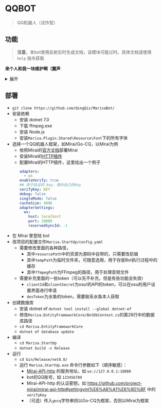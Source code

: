 # QQBOT

> QQ机器人（试作型）

## 功能

> **注意**，本bot使用反射实时生成文档，该模块可能过时。具体文档请使用 `help` 指令获取

**来个人和我一块维护啊（震声**

<details>
<summary> 展开 </summary>

### 舞萌 DX

命令前缀为 `舞萌`/`maimai`/`mai`

| 功能   | 子命令                       | 参数                        | 功能                                              |
|:-----|:--------------------------|:--------------------------|-------------------------------------------------|
| 查分   | `查分`/`b40`                | [名字] / @某人                |                                                 |
|      | `b50`                     | [名字] / @某人                | 查 best 50                                       |
| 查歌   | `search`/`song`/`搜索`      | 名字/id/`id`+id             |                                                 | 
| list | `list/ls` `base`/`定数`/`b` | 定数1[-定数2]                 | 定数随歌, 列出区间 `[定数1,定数2]` 的歌 <br/>（定数2可忽略，默认等于定数1） |
|      | `list/ls` `bpm`           | bpm1[-bpm2]               | 与 base 参数类似，只不过是筛选 bpm                          |
|      | `list/ls` `level/lv/等级`   | 乐曲等级                      | 选择等于 `乐曲等级` 的歌                                  |
|      | `list/ls` `charter`/`c`   | 谱师                        | 选择该谱师的歌                                         |
|      | `list/ls` `artist`/`a`    | 曲师                        | 选择该曲师的歌                                         |
| 猜曲   | `猜曲`/`猜歌`                 |                           | 开启猜曲模式，可以发送 `答案` 或 `结束猜曲` 来关闭会话                 |
|      | `猜曲`/`猜歌`                 | `c:`正则表达式                 | 开启猜曲模式，并使用传入的正则表达式过滤歌曲类别                        |
|      | `猜曲`/`猜歌`                 | `v2`                      | 开启猜曲模式，不过是听歌而不是猜封面                              |
|      | `猜曲`/`猜歌`                 | `排名`                      | 查看猜曲排名                                          |
| 推荐歌曲 | `什么`/`打什么`/`打什么歌`         | `推分`/`加分`/`上分`/`恰分`/任意字符串 | 推荐恰分歌曲/随机给出一个歌                                  |
| 别名   | `alias get`               | 乐曲 (别) 名                  | 获取歌曲的所有别名                                       |
|      | `alias set`               | 乐曲**原名**`:=`新的别名          | 添加别名                                            |
| 统计   | `summary` `lv`/`level`    | 乐曲等级                      | 给出乐曲等级的统计                                       |
|      | `summary` `base`/`b`      | 定数1`-`定数2                 | 给出乐曲定数的统计                                       |
|      | `summary` `version`/`ver` | 版本                        | 给出乐曲版本的统计                                       |
|      | `summary` `genre`/`type`  | 类别                        | 给出乐曲类别的统计                                       |
| 容错率  | `tolerate` / `容错率`        | 歌名                        | 给出指定达成率的容错，bot会询问难度和预期达成率，跟着提示走就行               |

**注**: 
- 该功能的所有命令均大小写**不**敏感
- 猜曲功能仅群中使用

---

### osu!

命令前缀为 `osu`

> 兼容猫猫的指令，就懒得写了

| 功能      | 子命令                 | 参数    | 功能      |
|:--------|:--------------------|:------|---------|
| 绑定      | bind                | 游戏名字  | 字面义     |
| 信息      | info                |       | 给出账户的信息 |
| 设置查分模式  | setmode / set mode  | 游戏模式  | 字面义     |

**注**:
- 该功能的所有命令均大小写**不**敏感
- 这个插件还未开发完成

### Arcaea


命令前缀为 `arcaea`/`arc`/`阿卡伊`

| 功能  | 子命令                  | 参数                | 功能                              |
|:----|:---------------------|:------------------|---------------------------------|
| 查歌  | `search`/`song`/`搜索` | 名字                |                                 | 
| 猜曲  | `猜曲`/`猜歌`            |                   | 开启猜曲模式，可以发送 `答案` 或 `结束猜曲` 来关闭会话 |
|     | `猜曲`/`猜歌`            | `v2`              | 开启猜曲模式，但是听歌猜曲                   |
|     | `猜曲`/`猜歌`            | `排名`              | 查看猜曲排名                          |
| 别名  | `alias get`          | 乐曲 (别) 名          | 获取歌曲的所有别名                       |
|     | `alias set`          | 乐曲**原名**`:=`新的别名  | 添加别名                            |

**注**: 
- 该功能的所有命令均大小写**不**敏感，~~不提供查分功能，SB616谁爱伺候谁伺候~~
- 猜曲功能仅群中使用

---

### Ping

> 测试 bot 是否存活

  触发：`:ping`

**注**: 该功能的所有命令均大小写**敏感**

---

### 吃啥

> 这是一个用来解决「中午吃什么」这一被人类公认排在人生 N 大难题前列的问题的功能

触发条件：`吃什么` 或 `吃啥` 字符串

---

### Select

> 解决选择困难症的功能

触发条件：`请问(A)还是(B)还是(C)`

从 `A` `B` `C` 随机选一个，支持多个还是并列

---

### Peek

> 偷窥作者屏幕（？

触发：`:peek`

作者可以使用 `:peek0/1` 禁止/允许偷窥

---

### 五兆亿

> 生成 `五兆亿` 图片

触发：`生成`top`/`bottom

---

### 今日运势

> 字面义

触发：`今日运势`/`jrys`

---

### 随机图片

> 从作者的图库中随机抽取一张图片（应该是有一点色图的）

触发1：`抽图`/`ct`
触发2：`看看`/`kk`+图库名

**注**: 不加图库名则给出所有图库

---

### 帮助

> 获取 bot 的使用文档

命令前缀为 `帮助`/`help`

---

### 复读

> bot 会自动复读或打断复读

触发：复读

---

### 指令

前缀为 `:cmd`

| 功能     | 子命令      | 参数  | 功能                  |
|:-------|:---------|:----|---------------------|
| 重启bot  | `reboot` |     | 重启bot以重新加载某些资源      |
| SHELL  | `shell`  |     | 启动一个 cmd 的交互式 SHELL |

---

### 黑名单

前缀为 `:ban`

| 功能        | 子命令          | 参数         | 功能     |
|:----------|:-------------|:-----------|--------|
| ban某人     |              | qq/@某人     | ban掉某人 |
| 列出被ban的人  | `list`/`ls`  |            | 字面义    |

</details>

## 部署

- `git clone https://github.com/QingQiz/MarisaBot/`
- 安装依赖
    - 安装 dotnet 7.0
    - 下载 ffmpeg.exe
    - 安装 Node.js
    - 安装`Marisa.Plugin.Shared\Resource\Font`下的所有字体
- 选择一个QQ机器人框架，如Mirai/Go-CQ，以Mirai为例
    - 依照Mirai的[官方文档](https://github.com/mamoe/mirai/blob/dev/docs/ConsoleTerminal.md)部署Mirai
    - 安装Mirai的[HTTP插件](https://github.com/project-mirai/mirai-api-http)
    - 配置Mirai的HTTP插件，这里给出一个例子
      ```yaml
      adapters:
        - ws
      enableVerify: true
      ## 用于验证的 key，填你自己的Key
      verifyKey: KEY
      debug: false
      singleMode: false
      cacheSize: 4096
      adapterSettings:
        ws:
          host: localhost
          port: 18080
          reservedSyncId: -1
      ```
- 在 Mirai 里登陆 bot
- 改项目的配置文件`Marisa.StartUp/config.yaml`
    - 需要修改里面的各种路径，
        - 其中`resourcePath`中的资源为源码中自带的，只需要改前缀
        - 其中`tempPath`为临时文件夹，可随意选用，用于存放Bot执行过程中的缓存
        - 其中`ffmpegPath`为FFmpeg的路径，用于处理音频文件
    - 需要补充里面的一些token（可以先不补充，但是有些功能会失效）
        - `clientId`和`clientSecret`为osu!的API的token，可以在osu的用户设置界面进行申请
        - `devToken`为水鱼的token，需要联系水鱼本人获取
- 创建数据库
    - 安装 dotnet ef `dotnet tool install --global dotnet-ef`
    - 修改`Marisa.EntityFrameworkCore/BotDbContext.cs`的第28行中的数据库路径
    - `cd Marisa.EntityFrameworkCore`
    - `dotnet ef database update`
- 编译
    - `cd Marisa.StartUp`
    - `dotnet build -c Release`
- 运行
    - `cd bin/Release/net8.0/`
    - 运行 `Marisa.StartUp.exe` 命令行参数如下（顺序敏感）：
        - [Mirai-API-http](https://github.com/project-mirai/mirai-api-http) 的服务地址，如 `ws://127.0.0.1:18080`
        - bot的QQ账号，如 `123456789`
        - Mirai-API-http 的认证密钥，如 <https://github.com/project-mirai/mirai-api-http#settingyml%E6%A8%A1%E6%9D%BF> 中的 `verifyKey`
        - （可选）传入`gocq`字符串则以Go-CQ为框架，否则以Mirai为框架

